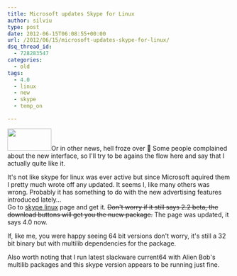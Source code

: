 ```yaml
---
title: Microsoft updates Skype for Linux
author: silviu
type: post
date: 2012-06-15T06:08:55+00:00
url: /2012/06/15/microsoft-updates-skype-for-linux/
dsq_thread_id:
  - 728283547
categories:
  - old
tags:
  - 4.0
  - linux
  - new
  - skype
  - temp_on

---
```

[<img decoding="async" loading="lazy" class="alignleft size-full wp-image-2228" title="download-skype-2-2-beta-for-linux" src="http://blog.silviuvulcan.ro/wp-content/uploads/sites/2/2012/06/download-skype-2-2-beta-for-linux.jpg" alt="" width="99" height="50" />][1]Or in other news, hell froze over 🙂 Some people complained about the new interface, so I'll try to be agains the flow here and say that I actually quite like it.

It's not like skype for linux was ever active but since Microsoft aquired them I pretty much wrote off any updated. It seems I, like many others was wrong. Probably it has something to do with the new advertising features introduced lately&#8230;  
Go to <a href="http://www.skype.com/intl/en-us/get-skype/on-your-computer/linux/" target="_blank" rel="noopener">skype linux</a> page and get it. <del>Don't worry if it still says 2.2 beta, the download buttons will get you the nuew package.</del> The page was updated, it says 4.0 now.

If, like me, you were happy seeing 64 bit versions don't worry, it's still a 32 bit binary but with multilib dependencies for the package.

Also worth noting that I run latest slackware current64 with Alien Bob's multilib packages and this skype version appears to be running just fine.

 

 [1]: http://blog.silviuvulcan.ro/wp-content/uploads/sites/2/2012/06/download-skype-2-2-beta-for-linux.jpg